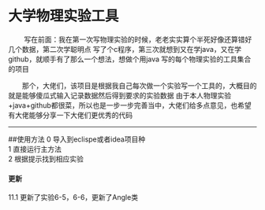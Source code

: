 
 
# 大学物理实验工具

  　 　写在前面：我在第一次写物理实验的时候，老老实实算个半死好像还算错好几个数据，第二次学聪明点
写了个c程序，第三次就想到又在学java，又在学github，就顺手有了那么一个想法，想做个用java
  写的每个物理实验的工具集合的项目  
    
    
  　　那个，大佬们，该项目是根据我自己每次做一个实验写一个工具的，大概目的就是能够傻瓜式输入记录数据然后得到要求的实验数据
  由于本人物理实验+java+github都很菜，所以也是一步一步完善当中，大佬们给多点意见，也希望有大佬能够分享一下大佬们更优秀的代码
  ****
  
  ##使用方法
  0 导入到eclispe或者idea项目种  
  1 直接运行主方法  
  2 根据提示找到相应实验
  
  #### 更新
  11.1 更新了实验6-5，6-6，更新了Angle类